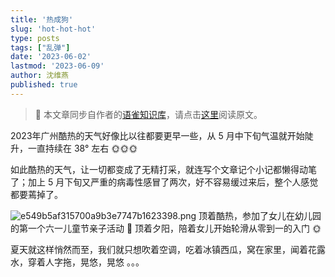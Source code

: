 ```yaml
---
title: '热成狗'
slug: 'hot-hot-hot'
type: posts
tags: ["乱弹"]
date: '2023-06-02'
lastmod: '2023-06-09'
author: 沈维燕
published: true
---
```


> 📢 本文章同步自作者的[语雀知识库](https://www.yuque.com/shenweiyan/)，请点击[这里](https://www.yuque.com/shenweiyan/mind/hot-hot-hot)阅读原文。

2023年广州酷热的天气好像比以往都要更早一些，从 5 月中下旬气温就开始陡升，一直持续在 38° 左右 🌞🌞🌞

如此酷热的天气，让一切都变成了无精打采，就连写个文章记个小记都懒得动笔了；加上 5 月下旬又严重的病毒性感冒了两次，好不容易缓过来后，整个人感觉都要蔫掉了。

![e549b5af315700a9b3e7747b1623398.png](https://cos.shenlab.cn/yuque/0/2023/png/126032/1685674745065-e1d2aafd-745b-451b-a58f-dddd5b0f3b8f.png)
顶着酷热，参加了女儿在幼儿园的第一个六一儿童节亲子活动 🏃
顶着夕阳，陪着女儿开始轮滑从零到一的入门 🌞

夏天就这样悄然而至，我们就只想吹着空调，吃着冰镇西瓜，窝在家里，闻着花露水，穿着人字拖，晃悠，晃悠 。。。
